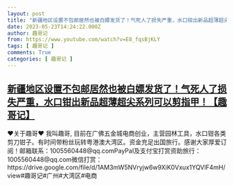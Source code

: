 ```yaml
---
layout: post
title: "新疆地区设置不包邮居然也被白嫖发货了！气死人了损失严重，水口钳出新品超薄超尖系列可以剪指甲！【趣哥记】"
date: 2023-05-23T14:24:22.000Z
author: 趣哥记
from: https://www.youtube.com/watch?v=E8_fqsBjKLY
tags: [ 趣哥记 ]
comments: True
categories: [ 趣哥记 ]
---
```

<!--1684851862000-->
[新疆地区设置不包邮居然也被白嫖发货了！气死人了损失严重，水口钳出新品超薄超尖系列可以剪指甲！【趣哥记】](https://www.youtube.com/watch?v=E8_fqsBjKLY)
------

<div>
♥关于趣哥♥ 我叫趣哥, 目前在广佛五金城电商创业，主营园林工具，水口钳各类剪刀钳子。有时间带粉丝玩转粤港澳大湾区。资金充足出国旅行。感谢大家厚爱订阅！邮箱联系：1005560448@qq.comPayPaI及支付宝打赏资助旅行：1005560448@qq.com微信打赏：https://drive.google.com/file/d/1AM3mW5NVryjw6w9XiK0Vxux1YQVlF4mH/view#趣哥记#广州#大湾区#电商
</div>
